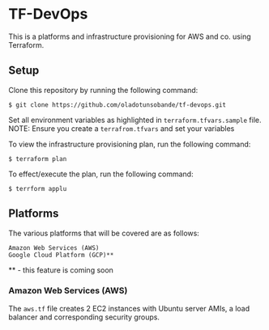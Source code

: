 # TF-DevOps

This is a platforms and infrastructure provisioning for AWS and co. using Terraform.

## Setup

Clone this repository by running the following command:

```
$ git clone https://github.com/oladotunsobande/tf-devops.git
```

Set all environment variables as highlighted in `terraform.tfvars.sample` file.
NOTE: Ensure you create a `terrafrom.tfvars` and set your variables

To view the infrastructure provisioning plan, run the following command:

```
$ terraform plan
```

To effect/execute the plan, run the following command:

```
$ terrform applu
```

## Platforms

The various platforms that will be covered are as follows:

```
Amazon Web Services (AWS)
Google Cloud Platform (GCP)**
```

** - this feature is coming soon

### Amazon Web Services (AWS)

The `aws.tf` file creates 2 EC2 instances with Ubuntu server AMIs, a load balancer and corresponding security groups.